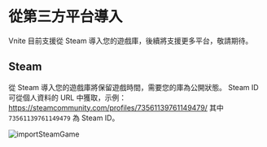 # 從第三方平台導入

Vnite 目前支援從 Steam 導入您的遊戲庫，後續將支援更多平台，敬請期待。

## Steam

從 Steam 導入您的遊戲庫將保留遊戲時間，需要您的庫為公開狀態。
Steam ID 可從個人資料的 URL 中獲取，示例：https://steamcommunity.com/profiles/73561139761149479/ 其中 `73561139761149479` 為 Steam ID。

![importSteamGame](https://img.timero.xyz/i/2025/04/02/67ecf1cfad412.webp)
